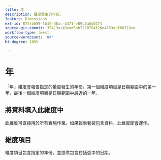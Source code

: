 ```yaml
---
title: 年
description: 量度發生的年份。
feature: Dimensions
exl-id: 872fb659-fb19-40ac-b371-e89c5a5d0274
source-git-commit: 35413ac43eed5ab7218794f26e4753acf08f18ee
workflow-type: tm+mt
source-wordcount: '84'
ht-degree: 100%

---
```


# 年

「年」維度會報告指定的量度發生的年份。第一個維度項目是日期範圍中的第一年，最後一個維度項目是日期範圍中最近的一年。

## 將資料填入此維度中

此維度可直接用於所有實施作業。如果報表套裝包含資料，此維度即會運作。

## 維度項目

維度項目包含指定的年份，並提供包含在括弧中的日期。
